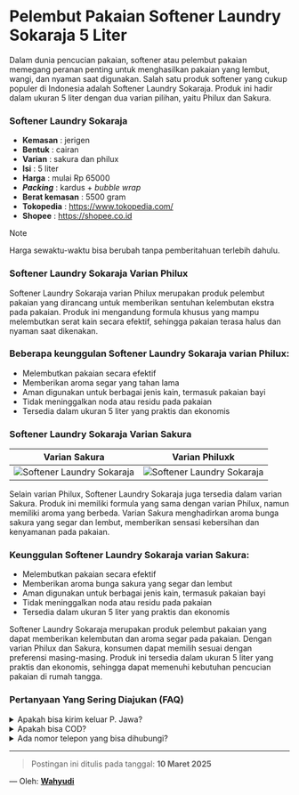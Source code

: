 # Pelembut Pakaian Softener Laundry Sokaraja 5 Liter


Dalam dunia pencucian pakaian, softener atau pelembut pakaian memegang peranan penting untuk menghasilkan pakaian yang lembut, wangi, dan nyaman saat digunakan. Salah satu produk softener yang cukup populer di Indonesia adalah Softener Laundry Sokaraja. Produk ini hadir dalam ukuran 5 liter dengan dua varian pilihan, yaitu Philux dan Sakura.

### Softener Laundry Sokaraja
- **Kemasan** : jerigen
- **Bentuk** : cairan
- **Varian** : sakura dan philux
- **Isi** : 5 liter
- **Harga** : mulai Rp 65000
- **_Packing_** : kardus + _bubble wrap_
- **Berat kemasan** : 5500 gram
- **Tokopedia** : https://www.tokopedia.com/
- **Shopee** : https://shopee.co.id
  
> [!NOTE]
> Harga sewaktu-waktu bisa berubah tanpa pemberitahuan terlebih dahulu.

### Softener Laundry Sokaraja Varian Philux

Softener Laundry Sokaraja varian Philux merupakan produk pelembut pakaian yang dirancang untuk memberikan sentuhan kelembutan ekstra pada pakaian. Produk ini mengandung formula khusus yang mampu melembutkan serat kain secara efektif, sehingga pakaian terasa halus dan nyaman saat dikenakan.

### Beberapa keunggulan Softener Laundry Sokaraja varian Philux:

- Melembutkan pakaian secara efektif
- Memberikan aroma segar yang tahan lama
- Aman digunakan untuk berbagai jenis kain, termasuk pakaian bayi
- Tidak meninggalkan noda atau residu pada pakaian
- Tersedia dalam ukuran 5 liter yang praktis dan ekonomis

### Softener Laundry Sokaraja Varian Sakura


| Varian Sakura |  Varian Philuxk |
| ------------- |  ------------- |
| ![Softener Laundry Sokaraja](https://qph.cf2.quoracdn.net/main-qimg-dd837bb85d8103ae25833e269c77d960)  |  ![Softener Laundry Sokaraja](https://qph.cf2.quoracdn.net/main-qimg-c2d236a6a4586f8521aa45edc8d7ba80)  | 

Selain varian Philux, Softener Laundry Sokaraja juga tersedia dalam varian Sakura. Produk ini memiliki formula yang sama dengan varian Philux, namun memiliki aroma yang berbeda. Varian Sakura menghadirkan aroma bunga sakura yang segar dan lembut, memberikan sensasi kebersihan dan kenyamanan pada pakaian.

### Keunggulan Softener Laundry Sokaraja varian Sakura:

- Melembutkan pakaian secara efektif
- Memberikan aroma bunga sakura yang segar dan lembut
- Aman digunakan untuk berbagai jenis kain, termasuk pakaian bayi
- Tidak meninggalkan noda atau residu pada pakaian
- Tersedia dalam ukuran 5 liter yang praktis dan ekonomis

Softener Laundry Sokaraja merupakan produk pelembut pakaian yang dapat memberikan kelembutan dan aroma segar pada pakaian. Dengan varian Philux dan Sakura, konsumen dapat memilih sesuai dengan preferensi masing-masing. Produk ini tersedia dalam ukuran 5 liter yang praktis dan ekonomis, sehingga dapat memenuhi kebutuhan pencucian pakaian di rumah tangga.

### Pertanyaan Yang Sering Diajukan (FAQ)
<details>
<summary>Apakah bisa kirim keluar P. Jawa?</summary>
Bisa bang, tapi harus dicek dahulu ekspedisinya 
</details>
<details>
<summary>Apakah bisa COD?</summary>
COD hanya ongkos kirim. Anda bisa COD barang+ongkir melalui marketplace
</details>
<details>
<summary>Ada nomor telepon yang bisa dihubungi?</summary>
Silahkan Whatsapp ke nomor [085773009666](https://wa.me/6285773009666)
</details>

---
> Postingan ini ditulis pada tanggal: **10 Maret 2025**

— Oleh: [**Wahyudi**](/blog/author/wahyudi.html)
